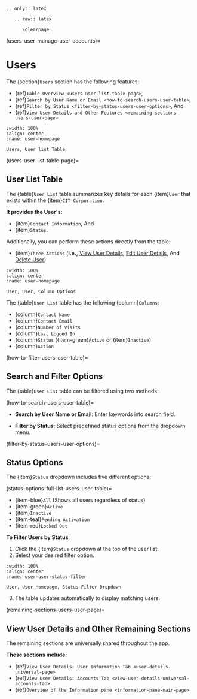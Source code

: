 ```{eval-rst}
.. only:: latex

   .. raw:: latex

      \clearpage
```

(users-user-manage-user-accounts)=
# Users

The {section}`Users` section has the following features:

- {ref}`Table Overview <users-user-list-table-page>`,
- {ref}`Search by User Name or Email <how-to-search-users-user-table>`,
- {ref}`Filter by Status <filter-by-status-users-user-options>`, And
- {ref}`View User Details and Other Features <remaining-sections-users-user-page>`

```{lazyfigure} ../../_static/solo_app/User/Users/user-user-homepage.webp
:width: 100%
:align: center
:name: user-homepage

Users, User list Table
```

(users-user-list-table-page)=
## User List Table

The {table}`User List` table summarizes key details for each {item}`User` that exists within the {item}`CIT Corporation`.

**It provides the User's:** 

- {item}`Contact Information`, And
- {item}`Status`.

Additionally, you can perform these actions directly from the table:

- {item}`Three Actions` (**i.e.,** [View User Details](#user-details-universal-page), [Edit User Details](#edit-permissions-universal), And [Delete User](#delete-user-universal)) 

```{lazyfigure} ../../_static/solo_app/User/Users/user-user-column-options.webp
:width: 100%
:align: center
:name: user-homepage

User, User, Column Options
```

The {table}`User List` table has the following {column}`Columns`:

- {column}`Contact Name`
- {column}`Contact Email`
- {column}`Number of Visits`
- {column}`Last Logged In`
- {column}`Status` ({item-green}`Active` or {item}`Inactive`)
- {column}`Action`

(how-to-filter-users-user-table)=
## Search and Filter Options

The {table}`User List` table can be filtered using two methods:

(how-to-search-users-user-table)=
- **Search by User Name or Email**: Enter keywords into search field.

- **Filter by Status**: Select predefined status options from the dropdown menu.

(filter-by-status-users-user-options)=
## Status Options

The {item}`Status` dropdown includes five different options:

(status-options-full-list-users-user-table)=

- {item-blue}`All` (Shows all users regardless of status)
- {item-green}`Active`
- {item}`Inactive`
- {item-teal}`Pending Activation`
- {item-red}`Locked Out`

**To Filter Users by Status**:

1. Click the {item}`Status` dropdown at the top of the user list.
2. Select your desired filter option.

```{lazyfigure} ../../_static/solo_app/User/Users/user-user-status-filter.webp
:width: 100%
:align: center
:name: user-user-status-filter

User, User Homepage, Status Filter Dropdown
```

3. The table updates automatically to display matching users.




(remaining-sections-users-user-page)=
## View User Details and Other Remaining Sections

The remaining sections are universally shared throughout the app. 

**These sections include:**

- {ref}`View User Details: User Information Tab <user-details-universal-page>`
- {ref}`View User Details: Accounts Tab <view-user-details-universal-accounts-tab>`
- {ref}`Overview of the Information pane <information-pane-main-page>`
